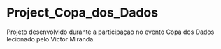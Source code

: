 # Project_Copa_dos_Dados
Projeto desenvolvido durante a participaçao no evento Copa dos Dados lecionado pelo Victor Miranda. 
